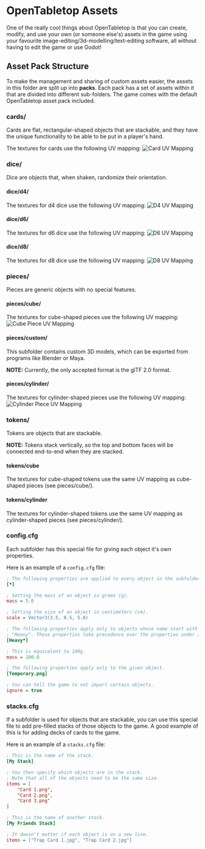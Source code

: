 # OpenTabletop Assets

One of the really cool things about OpenTabletop is that you can create,
modify, and use your own (or someone else's) assets in the game using your
favourite image-editing/3d-modelling/text-editing software, all without having
to edit the game or use Godot!

## Asset Pack Structure

To make the management and sharing of custom assets easier, the assets in this
folder are split up into **packs**. Each pack has a set of assets within it
that are divided into different sub-folders. The game comes with the default
OpenTabletop asset pack included.

### cards/

Cards are flat, rectangular-shaped objects that are stackable, and they have
the unique functionality to be able to be put in a player's hand.

The textures for cards use the following UV mapping:
![Card UV Mapping](OpenTabletop/cards/Template.svg)

### dice/

Dice are objects that, when shaken, randomize their orientation.

#### dice/d4/

The textures for d4 dice use the following UV mapping:
![D4 UV Mapping](OpenTabletop/dice/d4/Template.svg)

#### dice/d6/

The textures for d6 dice use the following UV mapping:
![D6 UV Mapping](OpenTabletop/dice/d6/Template.svg)

#### dice/d8/

The textures for d8 dice use the following UV mapping:
![D8 UV Mapping](OpenTabletop/dice/d8/Template.svg)

### pieces/

Pieces are generic objects with no special features.

#### pieces/cube/

The textures for cube-shaped pieces use the following UV mapping:
![Cube Piece UV Mapping](OpenTabletop/pieces/cube/Template.svg)

#### pieces/custom/

This subfolder contains custom 3D models, which can be exported from programs
like Blender or Maya.

**NOTE:** Currently, the only accepted format is the glTF 2.0 format.

#### pieces/cylinder/

The textures for cylinder-shaped pieces use the following UV mapping:
![Cylinder Piece UV Mapping](OpenTabletop/pieces/cylinder/Template.svg)

### tokens/

Tokens are objects that are stackable.

**NOTE:** Tokens stack vertically, so the top and bottom faces will be
connected end-to-end when they are stacked.

#### tokens/cube

The textures for cube-shaped tokens use the same UV mapping as cube-shaped
pieces (see pieces/cube/).

#### tokens/cylinder

The textures for cylinder-shaped tokens use the same UV mapping as
cylinder-shaped pieces (see pieces/cylinder/).

### config.cfg

Each subfolder has this special file for giving each object it's own
properties.

Here is an example of a `config.cfg` file:

```ini
; The following properties are applied to every object in the subfolder.
[*]

; Setting the mass of an object in grams (g).
mass = 5.0

; Setting the size of an object in centimeters (cm).
scale = Vector3(3.5, 0.5, 5.0)

; The following properties apply only to objects whose name start with
; "Heavy". These properties take precedence over the properties under [*].
[Heavy*]

; This is equivalent to 100g.
mass = 100.0

; The following properties apply only to the given object.
[Temporary.png]

; You can tell the game to not import certain objects.
ignore = true
```

### stacks.cfg

If a subfolder is used for objects that are stackable, you can use this special
file to add pre-filled stacks of those objects to the game. A good example of
this is for adding decks of cards to the game.

Here is an example of a `stacks.cfg` file:

```ini
; This is the name of the stack.
[My Stack]

; You then specify which objects are in the stack.
; Note that all of the objects need to be the same size.
items = [
    "Card 1.png",
    "Card 2.png",
    "Card 3.png"
]

; This is the name of another stack.
[My Friends Stack]

; It doesn't matter if each object is on a new line.
items = ["Trap Card 1.jpg", "Trap Card 2.jpg"]
```
